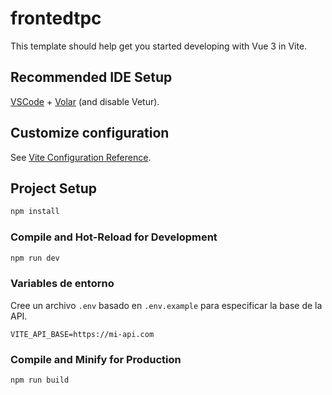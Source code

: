 # frontedtpc

This template should help get you started developing with Vue 3 in Vite.

## Recommended IDE Setup

[VSCode](https://code.visualstudio.com/) + [Volar](https://marketplace.visualstudio.com/items?itemName=Vue.volar) (and disable Vetur).

## Customize configuration

See [Vite Configuration Reference](https://vite.dev/config/).

## Project Setup

```sh
npm install
```

### Compile and Hot-Reload for Development

```sh
npm run dev
```

### Variables de entorno

Cree un archivo `.env` basado en `.env.example` para especificar la base de la API.

```
VITE_API_BASE=https://mi-api.com
```

### Compile and Minify for Production

```sh
npm run build
```
